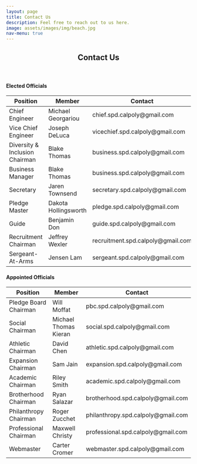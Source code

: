 ```yaml
---
layout: page
title: Contact Us
description: Feel free to reach out to us here.
image: assets/images/img/beach.jpg
nav-menu: true
---
```


<!-- Main -->
<div id="main" class="alt">

<!-- One -->
<section id="one">
	<div class="inner">
		<header class="major">
			<h1>Contact Us</h1>
		</header>	

<!-- Elected Officals -->
<h4>Elected Officials</h4>
<div class="table-wrapper">
	<table class="alt">
		<thead>
			<tr>
				<th>Position</th>
				<th>Member</th>
				<th>Contact</th>
			</tr>
		</thead>
		<tbody>
			<tr>
				<td>Chief Engineer</td>
				<td>Michael Georgariou</td>
				<td>chief.spd.calpoly@gmail.com</td>
			</tr>
			<tr>
				<td>Vice Chief Engineer</td>
				<td>Joseph DeLuca</td>
				<td>vicechief.spd.calpoly@gmail.com</td>
			</tr>
			<tr>
				<td>Diversity & Inclusion Chairman</td>
				<td>Blake Thomas</td>
				<td>business.spd.calpoly@gmail.com</td>
			</tr>
			<tr>
				<td>Business Manager</td>
				<td>Blake Thomas</td>
				<td>business.spd.calpoly@gmail.com</td>
			</tr>
			<tr>
				<td>Secretary</td>
				<td>Jaren Townsend</td>
				<td>secretary.spd.calpoly@gmail.com</td>
			</tr>
			<tr>
				<td>Pledge Master</td>
				<td>Dakota Hollingsworth</td>
				<td>pledge.spd.calpoly@gmail.com</td>
			</tr>
			<tr>
				<td>Guide</td>
				<td>Benjamin Don</td>
				<td>guide.spd.calpoly@gmail.com</td>
			</tr>
			<tr>
				<td>Recruitment Chairman</td>
				<td>Jeffrey Wexler</td>
				<td>recruitment.spd.calpoly@gmail.com</td>
			</tr>
			<tr>
				<td>Sergeant-At-Arms</td>
				<td>Jensen Lam</td>
				<td>sergeant.spd.calpoly@gmail.com</td>
			</tr>
		</tbody>
	</table>
</div>

<!-- Appointed Officals -->
<h4>Appointed Officials</h4>
<div class="table-wrapper">
	<table class="alt">
		<thead>
			<tr>
				<th>Position</th>
				<th>Member</th>
				<th>Contact</th>
			</tr>
		</thead>
		<tbody>
			<tr>
				<td>Pledge Board Chairman</td>
				<td>Will Moffat</td>
				<td>pbc.spd.calpoly@gmail.com</td>
			</tr>
			<tr>
				<td>Social Chairman</td>
				<td>Michael Thomas Kieran</td>
				<td>social.spd.calpoly@gmail.com</td>
			</tr>
			<tr>
				<td>Athletic Chairman</td>
				<td>David Chen</td>
				<td>athletic.spd.calpoly@gmail.com</td>
			</tr>
			<tr>
				<td>Expansion Chairman</td>
				<td>Sam Jain</td>
				<td>expansion.spd.calpoly@gmail.com</td>
			</tr>
			<tr>
				<td>Academic Chairman</td>
				<td>Riley Smith</td>
				<td>academic.spd.calpoly@gmail.com</td>
			</tr>
			<tr>
				<td>Brotherhood Chairman</td>
				<td>Ryan Salazar</td>
				<td>brotherhood.spd.calpoly@gmail.com</td>
			</tr>
			<tr>
				<td>Philanthropy Chairman</td>
				<td>Roger Zucchet</td>
				<td>philanthropy.spd.calpoly@gmail.com</td>
			</tr>
			<tr>
				<td>Professional Chairman</td>
				<td>Maxwell Christy</td>
				<td>professional.spd.calpoly@gmail.com</td>
			</tr>
			<tr>
				<td>Webmaster</td>
				<td>Carter Cromer</td>
				<td>webmaster.spd.calpoly@gmail.com</td>
			</tr>
		</tbody>
	</table>
</div>
<!-- Image -->
<!--
<h3>Image</h3>
<h4>Fit</h4>
<div class="box alt">
	<div class="row 50% uniform">
		<div class="4u"><span class="image fit"><img src="assets/images/pic08.jpg" alt="" /></span></div>
		<div class="4u"><span class="image fit"><img src="assets/images/pic09.jpg" alt="" /></span></div>
		<div class="4u$"><span class="image fit"><img src="assets/images/pic10.jpg" alt="" /></span></div>
		<div class="4u"><span class="image fit"><img src="assets/images/pic10.jpg" alt="" /></span></div>
		<div class="4u"><span class="image fit"><img src="assets/images/pic08.jpg" alt="" /></span></div>
		<div class="4u$"><span class="image fit"><img src="assets/images/pic09.jpg" alt="" /></span></div>
		<div class="4u"><span class="image fit"><img src="assets/images/pic09.jpg" alt="" /></span></div>
		<div class="4u"><span class="image fit"><img src="assets/images/pic10.jpg" alt="" /></span></div>
		<div class="4u$"><span class="image fit"><img src="assets/images/pic08.jpg" alt="" /></span></div>
	</div>
</div> -->

</div>
</section>

</div>
